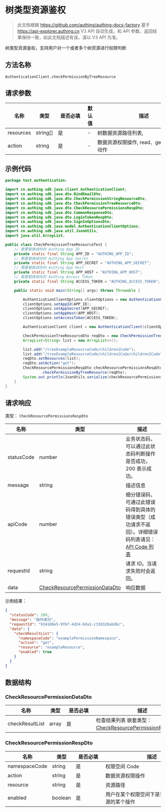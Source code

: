 # 树类型资源鉴权

<!--
  警告⚠️：
  不要直接修改该文档，
  https://github.com/Authing/authing-docs-factory
  使用该项目进行生成
-->

<LastUpdated />

> 此文档根据 https://github.com/authing/authing-docs-factory 基于 https://api-explorer.authing.cn V3 API 自动生成，和 API 参数、返回结果保持一致，如此文档描述有误，请以 V3 API 为准。


树类型资源鉴权，支持用户对一个或者多个树资源进行权限判断

## 方法名称

`AuthenticationClient.checkPermissionByTreeResource`

## 请求参数

| 名称 | 类型 | <div style="width:80px">是否必填</div> | 默认值 | <div style="width:300px">描述</div> | <div style="width:200px"></div>示例值</div> |
| ---- | ---- | ---- | ---- | ---- | ---- |
| resources | string[] | 是 | - | 树数据资源路径列表,  | `["treeResourceCode1/StructCode1/resourceStructChildrenCode1","treeResourceCode1/StructCode1/resourceStructChildrenCode2","treeResourceCode1/StructCode2"]` |
| action | string | 是 | - | 数据资源权限操作, read、get、write 等动作  | `get` |




## 示例代码

```java
package test.authentication;

import cn.authing.sdk.java.client.AuthenticationClient;
import cn.authing.sdk.java.dto.BindEmailDto;
import cn.authing.sdk.java.dto.CheckPermissionStringResourceDto;
import cn.authing.sdk.java.dto.CheckPermissionTreeResourceDto;
import cn.authing.sdk.java.dto.CheckResourcePermissionsRespDto;
import cn.authing.sdk.java.dto.CommonResponseDto;
import cn.authing.sdk.java.dto.LoginTokenRespDto;
import cn.authing.sdk.java.dto.SignInOptionsDto;
import cn.authing.sdk.java.model.AuthenticationClientOptions;
import cn.authing.sdk.java.util.JsonUtils;
import java.util.ArrayList;

public class CheckPermissionTreeResourceTest {
    // 需要替换成你的 Authing App ID
    private static final String APP_ID = "AUTHING_APP_ID";
    // 需要替换成你的 Authing App Secret
    private static final String APP_SECRET = "AUTHING_APP_SECRET";
    // 需要替换成你的 Authing App Host
    private static final String APP_HOST = "AUTHING_APP_HOST";
    // 需要替换成你的 Authing Access Token
    private static final String ACCESS_TOKEN = "AUTHING_ACCESS_TOKEN";

    public static void main(String[] args) throws Throwable {

        AuthenticationClientOptions clientOptions = new AuthenticationClientOptions();
        clientOptions.setAppId(APP_ID);
        clientOptions.setAppSecret(APP_SECRET);
        clientOptions.setAppHost(APP_HOST);
        clientOptions.setAccessToken(ACCESS_TOKEN);

        AuthenticationClient client = new AuthenticationClient(clientOptions);

        CheckPermissionTreeResourceDto reqDto = new CheckPermissionTreeResourceDto();
        ArrayList<String> list = new ArrayList<>();

        list.add("/treeExampleResourceCode/children1Code");
        list.add("/treeExampleResourceCode/children1Code/children2Code");
        reqDto.setResources(list);
        reqDto.setAction("get");
        CheckResourcePermissionsRespDto checkResourcePermissionsRespDto = client
                .checkPermissionByTreeResource(reqDto);
        System.out.println(JsonUtils.serialize(checkResourcePermissionsRespDto));
    }
}
```




## 请求响应

类型： `CheckResourcePermissionsRespDto`

| 名称 | 类型 | 描述 |
| ---- | ---- | ---- |
| statusCode | number | 业务状态码，可以通过此状态码判断操作是否成功，200 表示成功。 |
| message | string | 描述信息 |
| apiCode | number | 细分错误码，可通过此错误码得到具体的错误类型（成功请求不返回）。详细错误码列表请见：[API Code 列表](https://api-explorer.authing.cn/?tag=group/%E5%BC%80%E5%8F%91%E5%87%86%E5%A4%87#tag/%E5%BC%80%E5%8F%91%E5%87%86%E5%A4%87/%E9%94%99%E8%AF%AF%E5%A4%84%E7%90%86/apiCode) |
| requestId | string | 请求 ID。当请求失败时会返回。 |
| data | <a href="#CheckResourcePermissionDataDto">CheckResourcePermissionDataDto</a> | 响应数据 |



示例结果：

```json
{
  "statusCode": 200,
  "message": "操作成功",
  "requestId": "934108e5-9fbf-4d24-8da1-c330328abd6c",
  "data": {
    "checkResultList": {
      "namespaceCode": "examplePermissionNamespace",
      "action": "get",
      "resource": "exampleResource",
      "enabled": true
    }
  }
}
```

## 数据结构


### <a id="CheckResourcePermissionDataDto"></a> CheckResourcePermissionDataDto

| 名称 | 类型 | <div style="width:80px">是否必填</div> | <div style="width:300px">描述</div> | <div style="width:200px">示例值</div> |
| ---- |  ---- | ---- | ---- | ---- |
| checkResultList | array | 是 | 检查结果列表 嵌套类型：<a href="#CheckResourcePermissionRespDto">CheckResourcePermissionRespDto</a>。  |  |


### <a id="CheckResourcePermissionRespDto"></a> CheckResourcePermissionRespDto

| 名称 | 类型 | <div style="width:80px">是否必填</div> | <div style="width:300px">描述</div> | <div style="width:200px">示例值</div> |
| ---- |  ---- | ---- | ---- | ---- |
| namespaceCode | string | 是 | 权限空间 Code   |  `examplePermissionNamespace` |
| action | string | 是 | 数据资源权限操作   |  `get` |
| resource | string | 是 | 资源路径   |  `exampleResource` |
| enabled | boolean | 是 | 用户在某个权限空间下是否具有该数据资源的某个操作   |  `true` |


